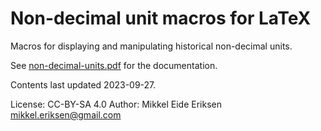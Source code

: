 Non-decimal unit macros for LaTeX
=================================

Macros for displaying and manipulating historical non-decimal units.

See [non-decimal-units.pdf](docs/non-decimal-units.pdf) for the documentation.

Contents last updated 2023-09-27.

<!-- Package available via CTAN at https://www.ctan.org/pkg/non-decimal-units -->

License: CC-BY-SA 4.0
Author: Mikkel Eide Eriksen <mikkel.eriksen@gmail.com>
